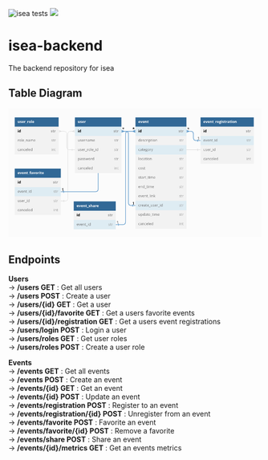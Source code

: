 ![isea tests](https://github.com/team-3-cs633/isea-backend/actions/workflows/testing.yml/badge.svg)
![](https://img.shields.io/badge/coverage-100%25-sucess)


# isea-backend
The backend repository for isea


## Table Diagram
![Table Diagram](table_diagram.png)

## Endpoints
**Users**   
→ **/users GET** : Get all users    
→ **/users POST** : Create a user   
→ **/users/{id} GET** : Get a user    
→ **/users/{id}/favorite GET** : Get a users favorite events    
→ **/users/{id}/registration GET** : Get a users event registrations    
→ **/users/login POST** : Login a user    
→ **/users/roles GET** : Get user roles   
→ **/users/roles POST** : Create a user role    

**Events**    
→ **/events GET** : Get all events    
→ **/events POST** : Create an event    
→ **/events/{id} GET** : Get an event   
→ **/events/{id} POST** : Update an event   
→ **/events/registration POST** : Register to an event    
→ **/events/registration/{id} POST** : Unregister from an event   
→ **/events/favorite POST** : Favorite an event   
→ **/events/favorite/{id} POST** : Remove a favorite    
→ **/events/share POST** : Share an event   
→ **/events/{id}/metrics GET** : Get an events metrics   
